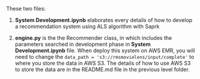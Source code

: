 These two files:

1. **System Development.ipynb** elaborates every details of how to develop a recommendation system using ALS algorithm with Saprk

2. **engine.py** is the the Recommender class, in which includes the parameters searched in development phase in **System Development.ipynb** file. When deploy this system on AWS EMR, you will need to change the 
```data_path = 's3://rmsmovielens/input/complete'```
to where you store the data in AWS S3. The details of how to use AWS S3 to store the data are in the README.md file in the previous level folder.

